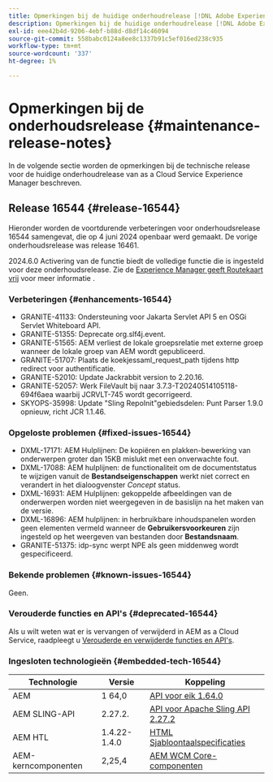 ```yaml
---
title: Opmerkingen bij de huidige onderhoudrelease [!DNL Adobe Experience Manager] as a Cloud Service.
description: Opmerkingen bij de huidige onderhoudrelease [!DNL Adobe Experience Manager] as a Cloud Service.
exl-id: eee42b4d-9206-4ebf-b88d-d8df14c46094
source-git-commit: 558babc0124a8ee8c1337b91c5ef016ed238c935
workflow-type: tm+mt
source-wordcount: '337'
ht-degree: 1%

---
```


# Opmerkingen bij de onderhoudsrelease {#maintenance-release-notes}

In de volgende sectie worden de opmerkingen bij de technische release voor de huidige onderhoudrelease van as a Cloud Service Experience Manager beschreven.

## Release 16544 {#release-16544}

Hieronder worden de voortdurende verbeteringen voor onderhoudsrelease 16544 samengevat, die op 4 juni 2024 openbaar werd gemaakt. De vorige onderhoudsrelease was release 16461.

2024.6.0 Activering van de functie biedt de volledige functie die is ingesteld voor deze onderhoudsrelease. Zie de [Experience Manager geeft Routekaart vrij](https://experienceleague.adobe.com/en/docs/experience-manager-release-information/aem-release-updates/update-releases-roadmap) voor meer informatie .

### Verbeteringen {#enhancements-16544}

* GRANITE-41133: Ondersteuning voor Jakarta Servlet API 5 en OSGi Servlet Whiteboard API.
* GRANITE-51355: Deprecate org.slf4j.event.
* GRANITE-51565: AEM verliest de lokale groepsrelatie met externe groep wanneer de lokale groep van AEM wordt gepubliceerd.
* GRANITE-51707: Plaats de koekjessaml_request_path tijdens http redirect voor authentificatie.
* GRANITE-52010: Update Jackrabbit version to 2.20.16.
* GRANITE-52057: Werk FileVault bij naar 3.7.3-T20240514105118-694f6aea waarbij JCRVLT-745 wordt gecorrigeerd.
* SKYOPS-35998: Update &quot;Sling RepoInit&quot;gebiedsdelen: Punt Parser 1.9.0 opnieuw, richt JCR 1.1.46.

### Opgeloste problemen {#fixed-issues-16544}

* DXML-17171: AEM Hulplijnen: De kopiëren en plakken-bewerking van onderwerpen groter dan 15KB mislukt met een onverwachte fout.
* DXML-17088: AEM hulplijnen: de functionaliteit om de documentstatus te wijzigen vanuit de **Bestandseigenschappen** werkt niet correct en verandert in het dialoogvenster *Concept* status.
* DXML-16931: AEM Hulplijnen: gekoppelde afbeeldingen van de onderwerpen worden niet weergegeven in de basislijn na het maken van de versie.
* DXML-16896: AEM hulplijnen: in herbruikbare inhoudspanelen worden geen elementen vermeld wanneer de **Gebruikersvoorkeuren** zijn ingesteld op het weergeven van bestanden door **Bestandsnaam**.
* GRANITE-51375: idp-sync werpt NPE als geen middenweg wordt gespecificeerd.

### Bekende problemen {#known-issues-16544}

Geen.

### Verouderde functies en API&#39;s {#deprecated-16544}

Als u wilt weten wat er is vervangen of verwijderd in AEM as a Cloud Service, raadpleegt u [Verouderde en verwijderde functies en API&#39;s](/help/release-notes/deprecated-removed-features.md).

### Ingesloten technologieën {#embedded-tech-16544}

| Technologie | Versie | Koppeling |
|---|---|---|
| AEM | 1 64,0 | [API voor eik 1.64.0](https://www.javadoc.io/doc/org.apache.jackrabbit/oak-api/1.64.0/index.html) |
| AEM SLING-API | 2.27.2. | [API voor Apache Sling API 2.27.2](https://www.javadoc.io/doc/org.apache.sling/org.apache.sling.api/latest/index.html) |
| AEM HTL | 1.4.22-1.4.0 | [HTML Sjabloontaalspecificaties](https://github.com/adobe/htl-spec) |
| AEM-kerncomponenten | 2,25,4 | [AEM WCM Core-componenten](https://github.com/adobe/aem-core-wcm-components) |
